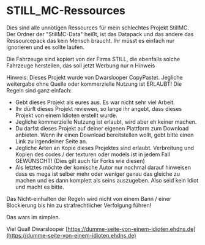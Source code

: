 # STILL_MC-Ressources

Dies sind alle unnötigen Ressources für mein schlechtes Projekt StillMC. Der Ordner der "StillMC-Data" heißt, ist das Datapack und das andere das Ressourcepack das kein Mensch braucht. Ihr müsst es einfach nur ignorieren und es sollte laufen.

Die Fahrzeuge sind kopiert von der Firma STILL, die ebenfalls solche Fahrzeuge herstellen, das soll jetzt Werbung nur n Hinweis

Hinweis: Dieses Projekt wurde von Dwarslooper CopyPastet. Jegliche weitergabe ohne Quelle oder kommerzielle Nutzung ist ERLAUBT! Die Regeln sind ganz einfach:

- Gebt dieses Projekt als eures aus. Es war nicht sehr viel Arbeit.
- Ihr dürft dieses Projekt reviewen, so lange ihr angebt, dass dieses Projekt von einem Idioten erstellt wurde.
- Jegliche kommerzielle Nutzung ist erlaubt, wird aber eh keiner machen.
- Du darfst dieses Projekt auf deiner eigenen Plattform zum Download anbieten. Wenn ihr einen Download bereitstellen wollt, gebt bitte einen Link zu irgendeiner Seite an.
- Jegliche Arten an Kopie dieses Projektes sind erlaubt. Verbreitung und Kopien des codes / der texturen oder models ist in jedem Fall GEWÜNSCHT! (Dies gilt auch für Forks wie diesen)
- Als letztes möchte der komische Autor nur nochmal darauf hinweisen dass es mega ist selber mehr oder weniger genau das gleiche zu machen und es dann komplett als seins auszugeben. Also seid kein Idiot und macht es bitte.

Das Nicht-einhalten der Regeln wird nicht von einem Bann / einer Blockierung bis hin zu strafrechtlicher Verfolgung führen!

Das wars im simplen.

Viel Qual!
Dwarslooper
[https://dumme-seite-von-einem-idioten.ehdns.de](https://dumme-seite-von-einem-idioten.ehdns.de)
